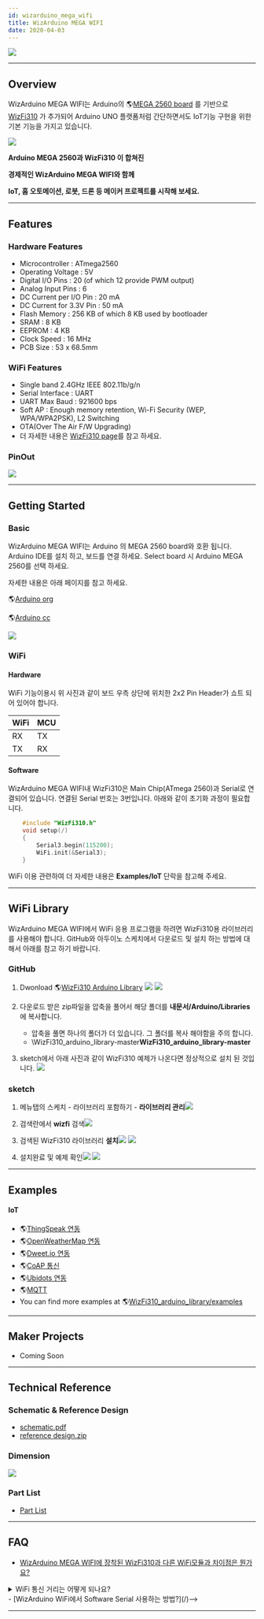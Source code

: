 ```yaml
---
id: wizarduino_mega_wifi
title: WizArduino MEGA WIFI
date: 2020-04-03
---
```


![](/img/osh/wizarduino_mega_wifi/1st_1894_1.png)

-----

## Overview

WizArduino MEGA WIFI는 Arduino의 🌎[MEGA 2560
board](http://www.arduino.org/products/boards/arduino-mega-2560) 를 기반으로
[WizFi310](/) 가 추가되어 Arduino UNO 플랫폼처럼 간단하면서도
IoT기능 구현을 위한 기본 기능을 가지고 있습니다.

![](/img/osh/wizarduino_mega_wifi/mega2560_wizfi310_1.png)

**Arduino MEGA 2560과 WizFi310 이 합쳐진**

**경제적인 WizArduino MEGA WIFI와 함께**

**IoT, 홈 오토메이션, 로봇, 드론 등 메이커 프로젝트를 시작해 보세요.**

-----

## Features

### Hardware Features

  - Microcontroller : ATmega2560
  - Operating Voltage : 5V
  - Digital I/O Pins : 20 (of which 12 provide PWM output)
  - Analog Input Pins : 6
  - DC Current per I/O Pin : 20 mA
  - DC Current for 3.3V Pin : 50 mA
  - Flash Memory : 256 KB of which 8 KB used by bootloader
  - SRAM : 8 KB
  - EEPROM : 4 KB
  - Clock Speed : 16 MHz
  - PCB Size : 53 x 68.5mm

### WiFi Features

  - Single band 2.4GHz IEEE 802.11b/g/n
  - Serial Interface : UART
  - UART Max Baud : 921600 bps
  - Soft AP : Enough memory retention, Wi-Fi Security (WEP,
    WPA/WPA2PSK), L2 Switching
  - OTA(Over The Air F/W Upgrading)
  - 더 자세한 내용은 [WizFi310 page](../../Product/Wi-Fi-Module/WizFi310/wizfi310)를 참고 하세요.

### PinOut

![](/img/osh/wizarduino_mega_wifi/wizarduino_mega_wifi_o_ver1.0_pinout_170316.png)

-----
## Getting Started

### Basic

WizArduino MEGA WIFI는 Arduino 의 MEGA 2560 board와 호환 됩니다. Arduino IDE를 설치
하고, 보드를 연결 하세요. Select board 시 Arduino MEGA 2560를 선택 하세요.

자세한 내용은 아래 페이지를 참고 하세요.

🌎[Arduino
org](http://www.arduino.org/learning/tutorials/first-steps-with-arduino-ide) 

🌎[Arduino cc](https://www.arduino.cc/en/Guide/HomePage)  

![](/img/osh/wizarduino_mega_wifi/wizarduino_mega_wifi_o_ver1.0_jumper_cap_170320.png)

### WiFi

#### Hardware

WiFi 기능이용시 위 사진과 같이 보드 우측 상단에 위치한 2x2 Pin Header가 쇼트 되어 있어야 합니다.

| WiFi | MCU |
| ---- | --- |
| RX   | TX  |
| TX   | RX  |

#### Software

WizArduino MEGA WIFI내 WizFi310은 Main Chip(ATmega 2560)과 Serial로 연결되어
있습니다. 연결된 Serial 번호는 3번입니다. 아래와 같이 초기화 과정이 필요합니다.

``` c
    #include "WizFi310.h"
    void setup(/)
    {
        Serial3.begin(115200);
        WiFi.init(&Serial3);
    }
```

WiFi 이용 관련하여 더 자세한 내용은 **Examples/IoT** 단락을 참고해 주세요.

-----
## WiFi Library

WizArduino MEGA WIFI에서 WiFi 응용 프로그램을 하려면 WizFi310용 라이브러리를 사용해야 합니다.
GitHub와 아두이노 스케치에서 다운로드 및 설치 하는 방법에 대해서 아래를 참고 하기 바랍니다.

### GitHub

1.  Dwonload 🌎[WizFi310 Arduino
    Library](https://github.com/Wiznet/WizFi310_arduino_library)
    ![](/img/osh/wizarduino_mega_wifi/github_1.png)
    ![](/img/osh/wizarduino_mega_wifi/github_2.png)

2.  다운로드 받은 zip파일을 압축을 풀어서 해당 폴더를 **내문서/Arduino/Libraries**에 복사합니다. 
      - 압축을 풀면 하나의 폴더가 더 있습니다. 그 폴더를 복사 해야함을 주의 합니다.
      - \\WizFi310\_arduino\_library-master**WizFi310\_arduino\_library-master**

3.  sketch에서 아래 사진과 같이 WizFi310 예제가 나온다면 정상적으로 설치 된 것입니다.
    ![](/img/osh/wizarduino_mega_wifi/github3.png)

### sketch

1.  메뉴탭의 스케치 - 라이브러리 포함하기 - **라이브러리
    관리**![](/img/osh/wizarduino_mega_wifi/wizfi310_library_manager1.png)
2.  검색란에서 **wizfi**
    검색![](/img/osh/wizarduino_mega_wifi/wizfi310_library_manager3.png)
3.  검색된 WizFi310 라이브러리
    **설치**![](/img/osh/wizarduino_mega_wifi/wizfi310_library_manager4.png)
    ![](/img/osh/wizarduino_mega_wifi/wizfi310_library_manager5.png)
    
4.  설치완료 및 예제
    확인![](/img/osh/wizarduino_mega_wifi/wizfi310_library_manager6.png)
    ![](/img/osh/wizarduino_mega_wifi/wizfi310_library_manager7.png)

-----

## Examples

#### IoT

  - 🌎[ThingSpeak
    연동](http://wiznetian.com/article/wizarduino-wifi-thingspeak-%EC%97%B0%EB%8F%99%ED%95%98%EA%B3%A0-%EC%84%BC%EC%84%9C-%EA%B0%92%EC%9D%84-%EB%B3%B4%EB%82%B4%EA%B8%B0/)
  - 🌎[OpenWeatherMap
    연동](http://wiznetian.com/article/wizarduino-wifi%EB%A1%9C-openweathermap-%EC%82%AC%EC%9D%B4%ED%8A%B8%EC%97%90%EC%84%9C-%EB%82%A0%EC%94%A8%EB%8D%B0%EC%9D%B4%ED%84%B0-%EA%B0%80%EC%A0%B8%EC%98%A4%EA%B8%B0/)
  - 🌎[Dweet.io
    연동](http://wiznetian.com/article/wizarduino-wifi-cloud%ec%97%90-%ec%84%bc%ec%84%9c-%ec%a0%95%eb%b3%b4-%ec%a0%80%ec%9e%a5%ed%95%98%ea%b8%b0-dweet-io/)
  - 🌎[CoAP
    통신](http://wiznetian.com/article/wizaruino-wifi-coap-%ed%86%b5%ec%8b%a0%ed%95%98%ea%b8%b0/)
  - 🌎[Ubidots
    연동](http://wiznetian.com/article/wizarduino-wifi-ubidots-%ed%81%b4%eb%9d%bc%ec%9a%b0%eb%93%9c-%ec%97%b0%eb%8f%99/)
  - 🌎[MQTT](http://wiznetian.com/article/wizarduino-wifimqtt-%EC%82%AC%EC%9A%A9%ED%95%98%EA%B8%B0/)
  - You can find more examples at
    🌎[WizFi310\_arduino\_library/examples](https://github.com/Wiznet/WizFi310_arduino_library/tree/master/examples)

-----
## Maker Projects

  - Coming Soon

-----

## Technical Reference

### Schematic & Reference Design

  - <a href="/img/osh/wizarduino_mega_wifi/wizarduino_mega_wifi_o_ver1.0_sch_170314.pdf" target="_blank">schematic.pdf</a>
  - <a href="/img/osh/wizarduino_mega_wifi/wizarduino_mega_wifi_o_ver1.0_design_170314.zip" target="_blank">reference design.zip</a>

### Dimension

![](/img/osh/wizarduino_mega_wifi/wizarduino_mega_wifi_o_ver1.0_dimension_170315.png)

### Part List

  - <a href="/img/osh/wizarduino_mega_wifi/wizarduino_mega_wifi_ver1.0_pl_170320.pdf" target="_blank">Part List</a>  

-----

## FAQ

  - [WizArduino MEGA WIFI에 장착된 WizFi310과 다른 WiFi모듈과 차이점은 뭔가요?](w5100s_mkr_ethernet_shield)

<details><summary>WiFi 통신 거리는 어떻게 되나요?</summary>내부적으로 테스트한 결과 WizFi310은 개활지에서 최대 160m 까지 통신 가능합니다. (단, 이경우 사용하는 공유기의 안테나에 따른 성능 차이는 있습니다.)</details>

<!-->  - [WizArduino WiFi에서 Software Serial 사용하는 방법?](/)-->

-----
